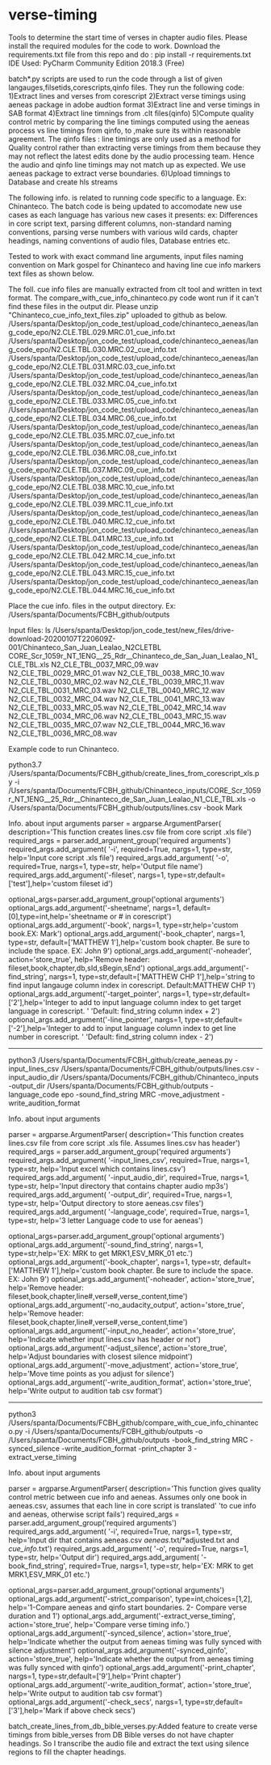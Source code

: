 # verse-timing


Tools to determine the start time of verses in chapter audio files. Please install the required modules for the code to work. Download the requirements.txt file from this repo and do : pip install -r requirements.txt
IDE Used: PyCharm Community Edition 2018.3 (Free) 


batch*.py scripts are used to run the code through a list of given langauges,filsetids,corescripts,qinfo files. They run the following code:
1)Extract lines and verses from corescript
2)Extract verse timings using aeneas package in adobe audtion format
3)Extract line and verse timings in SAB format
4)Extract line timnings from .clt files(qinfo)
5)Compute quality control metric by comparing the line timings computed using the aeneas process vs line timings from qinfo, to ,make sure its within reasonable agreement. The qinfo files : line timings are only used as a method for Quality control rather than extracting verse timings from them because they may not reflect the latest edits done by the audio processing team. Hence the audio and qinfo line timings may not match up as expected. We use aeneas package to extract verse boundaries.
6)Upload timnings to Database and create hls streams


The following info. is related to running code specific to a language. Ex: Chinanteco. The batch code is being updated to accomodate new use cases as each language has various new cases it presents: ex: Differences in core script text, parsing different columns, non-standard naming conventions, parsing verse numbers with various wild cards, chapter headings, naming conventions of audio files, Database entries etc. 

Tested to work with exact command line arguments, input files naming convention on Mark gospel for Chinanteco and having line cue info markers text files as shown below. 

The foll. cue info files are manually extracted from clt tool and written in text format. The compare_with_cue_info_chinanteco.py code wont run if it can't find these files in the output dir. Please unzip "Chinanteco_cue_info_text_files.zip" uploaded to github as below.  
/Users/spanta/Desktop/jon_code_test/upload_code/chinanteco_aeneas/lang_code_epo/N2.CLE.TBL.029.MRC.01_cue_info.txt
/Users/spanta/Desktop/jon_code_test/upload_code/chinanteco_aeneas/lang_code_epo/N2.CLE.TBL.030.MRC.02_cue_info.txt
/Users/spanta/Desktop/jon_code_test/upload_code/chinanteco_aeneas/lang_code_epo/N2.CLE.TBL.031.MRC.03_cue_info.txt
/Users/spanta/Desktop/jon_code_test/upload_code/chinanteco_aeneas/lang_code_epo/N2.CLE.TBL.032.MRC.04_cue_info.txt
/Users/spanta/Desktop/jon_code_test/upload_code/chinanteco_aeneas/lang_code_epo/N2.CLE.TBL.033.MRC.05_cue_info.txt
/Users/spanta/Desktop/jon_code_test/upload_code/chinanteco_aeneas/lang_code_epo/N2.CLE.TBL.034.MRC.06_cue_info.txt
/Users/spanta/Desktop/jon_code_test/upload_code/chinanteco_aeneas/lang_code_epo/N2.CLE.TBL.035.MRC.07_cue_info.txt
/Users/spanta/Desktop/jon_code_test/upload_code/chinanteco_aeneas/lang_code_epo/N2.CLE.TBL.036.MRC.08_cue_info.txt
/Users/spanta/Desktop/jon_code_test/upload_code/chinanteco_aeneas/lang_code_epo/N2.CLE.TBL.037.MRC.09_cue_info.txt
/Users/spanta/Desktop/jon_code_test/upload_code/chinanteco_aeneas/lang_code_epo/N2.CLE.TBL.038.MRC.10_cue_info.txt
/Users/spanta/Desktop/jon_code_test/upload_code/chinanteco_aeneas/lang_code_epo/N2.CLE.TBL.039.MRC.11_cue_info.txt
/Users/spanta/Desktop/jon_code_test/upload_code/chinanteco_aeneas/lang_code_epo/N2.CLE.TBL.040.MRC.12_cue_info.txt
/Users/spanta/Desktop/jon_code_test/upload_code/chinanteco_aeneas/lang_code_epo/N2.CLE.TBL.041.MRC.13_cue_info.txt
/Users/spanta/Desktop/jon_code_test/upload_code/chinanteco_aeneas/lang_code_epo/N2.CLE.TBL.042.MRC.14_cue_info.txt
/Users/spanta/Desktop/jon_code_test/upload_code/chinanteco_aeneas/lang_code_epo/N2.CLE.TBL.043.MRC.15_cue_info.txt
/Users/spanta/Desktop/jon_code_test/upload_code/chinanteco_aeneas/lang_code_epo/N2.CLE.TBL.044.MRC.16_cue_info.txt

Place the cue info. files in the output directory. Ex: /Users/spanta/Documents/FCBH_github/outputs


Input files:
ls /Users/spanta/Desktop/jon_code_test/new_files/drive-download-20200107T220609Z-001/Chinanteco_San_Juan_Lealao_N2CLETBL
CORE_Scr_1059r_NT_1ENG__25_Rdr__Chinanteco_de_San_Juan_Lealao_N1_CLE_TBL.xls	N2_CLE_TBL_0037_MRC_09.wav
N2_CLE_TBL_0029_MRC_01.wav							N2_CLE_TBL_0038_MRC_10.wav
N2_CLE_TBL_0030_MRC_02.wav							N2_CLE_TBL_0039_MRC_11.wav
N2_CLE_TBL_0031_MRC_03.wav							N2_CLE_TBL_0040_MRC_12.wav
N2_CLE_TBL_0032_MRC_04.wav							N2_CLE_TBL_0041_MRC_13.wav
N2_CLE_TBL_0033_MRC_05.wav							N2_CLE_TBL_0042_MRC_14.wav
N2_CLE_TBL_0034_MRC_06.wav							N2_CLE_TBL_0043_MRC_15.wav
N2_CLE_TBL_0035_MRC_07.wav							N2_CLE_TBL_0044_MRC_16.wav
N2_CLE_TBL_0036_MRC_08.wav

Example code to run Chinanteco. 

python3.7 /Users/spanta/Documents/FCBH_github/create_lines_from_corescript_xls.py -i /Users/spanta/Documents/FCBH_github/Chinanteco_inputs/CORE_Scr_1059r_NT_1ENG__25_Rdr__Chinanteco_de_San_Juan_Lealao_N1_CLE_TBL.xls -o /Users/spanta/Documents/FCBH_github/outputs/lines.csv -book Mark


Info. about input arguments
parser = argparse.ArgumentParser(
        description='This function creates lines.csv file from core script .xls file')
required_args = parser.add_argument_group('required arguments')
required_args.add_argument(
    '-i', required=True, nargs=1, type=str, help='Input core script .xls file')
required_args.add_argument(
    '-o', required=True, nargs=1, type=str, help='Output file name')
required_args.add_argument('-fileset', nargs=1, type=str,default=['test'],help='custom fileset id')

optional_args=parser.add_argument_group('optional arguments')
optional_args.add_argument('-sheetname', nargs=1, default=[0],type=int,help='sheetname or # in corescript')
optional_args.add_argument('-book', nargs=1, type=str,help='custom book.EX: Mark')
optional_args.add_argument('-book_chapter', nargs=1, type=str, default=['MATTHEW 1'],help='custom book chapter. Be sure to include the space. EX: John 9')
optional_args.add_argument('-noheader', action='store_true', help='Remove header: fileset,book,chapter,db,sId,sBegin,sEnd')
optional_args.add_argument('-find_string', nargs=1, type=str,default=['MATTHEW CHP 1'],help='string to find input langauge column index in corescript. Default:MATTHEW CHP 1')
optional_args.add_argument('-target_pointer', nargs=1, type=str,default=['2'],help='Integer to add to input language column index to get target language in corescript. '
                                                                                 'Default: find_string column index + 2')
optional_args.add_argument('-line_pointer', nargs=1, type=str,default=['-2'],help='Integer to add to input language column index to get line number in corescript. '
                                                                                'Default: find_string column index - 2')

------------------------


python3 /Users/spanta/Documents/FCBH_github/create_aeneas.py -input_lines_csv /Users/spanta/Documents/FCBH_github/outputs/lines.csv -input_audio_dir /Users/spanta/Documents/FCBH_github/Chinanteco_inputs -output_dir /Users/spanta/Documents/FCBH_github/outputs -language_code epo -sound_find_string MRC -move_adjustment -write_audition_format


Info. about input arguments

parser = argparse.ArgumentParser(
        description='This function creates lines.csv file from core script .xls file. Assumes lines.csv has header')
required_args = parser.add_argument_group('required arguments')
required_args.add_argument(
    '-input_lines_csv', required=True, nargs=1, type=str, help='Input excel which contains lines.csv')
required_args.add_argument(
    '-input_audio_dir', required=True, nargs=1, type=str, help='Input directory that contains chapter audio mp3s')
required_args.add_argument(
    '-output_dir', required=True, nargs=1, type=str, help='Output directory to store aeneas.csv files')
required_args.add_argument(
    '-language_code', required=True, nargs=1, type=str, help='3 letter Language code to use for aeneas')


optional_args=parser.add_argument_group('optional arguments')
optional_args.add_argument('-sound_find_string', nargs=1, type=str,help='EX: MRK to get MRK1,ESV_MRK_01 etc.')
optional_args.add_argument('-book_chapter', nargs=1, type=str, default=['MATTHEW 1'],help='custom book chapter. Be sure to include the space. EX: John 9')
optional_args.add_argument('-noheader', action='store_true', help='Remove header: fileset,book,chapter,line#,verse#,verse_content,time')
optional_args.add_argument('-no_audacity_output', action='store_true', help='Remove header: fileset,book,chapter,line#,verse#,verse_content,time')
optional_args.add_argument('-input_no_header', action='store_true', help='Indicate whether input lines.csv has header or not')
optional_args.add_argument('-adjust_silence', action='store_true', help='Adjust boundaries with closest silence midpoint')
optional_args.add_argument('-move_adjustment', action='store_true', help='Move time points as you adjust for silence')
optional_args.add_argument('-write_audition_format', action='store_true', help='Write output to audition tab csv format')

------------

python3 /Users/spanta/Documents/FCBH_github/compare_with_cue_info_chinanteco.py -i /Users/spanta/Documents/FCBH_github/outputs -o /Users/spanta/Documents/FCBH_github/outputs -book_find_string MRC -synced_silence -write_audition_format -print_chapter 3 -extract_verse_timing

Info. about input arguments

parser = argparse.ArgumentParser(
        description='This function gives quality control metric between cue info and aeneas. Assumes only one book in aeneas.csv, assumes that each line in core script is translated'
                    'to cue info and aeneas, otherwise script fails')
required_args = parser.add_argument_group('required arguments')
required_args.add_argument(
    '-i', required=True, nargs=1, type=str, help='Input dir that contains aeneas.csv *aeneas*.txt/*adjusted.txt and *cue_info*.txt')
required_args.add_argument(
    '-o', required=True, nargs=1, type=str, help='Output dir')
required_args.add_argument(
    '-book_find_string', required=True, nargs=1, type=str, help='EX: MRK to get MRK1,ESV_MRK_01 etc.')

optional_args=parser.add_argument_group('optional arguments')
optional_args.add_argument('-strict_comparison', type=int,choices=[1,2], help='1-Compare aeneas and qinfo start boundaries. 2- Compare verse duration and 1')
optional_args.add_argument('-extract_verse_timing', action='store_true', help='Compare verse timing info.')
optional_args.add_argument('-synced_silence', action='store_true', help='Indicate whether the output from aeneas timing was fully synced with silence adjustment')
optional_args.add_argument('-synced_qinfo', action='store_true', help='Indicate whether the output from aeneas timing was fully synced with qinfo')
optional_args.add_argument('-print_chapter', nargs=1, type=str,default=['9'],help='Print chapter')
optional_args.add_argument('-write_audition_format', action='store_true', help='Write output to audition tab csv format')
optional_args.add_argument('-check_secs', nargs=1, type=str,default=['3'],help='Mark if above check secs')

batch_create_lines_from_db_bible_verses.py:Added feature to create verse timings from bible_verses from DB
Bible verses do not have chapter headings. So I transcribe the audio file and extract the text using silence regions to fill the chapter headings.
